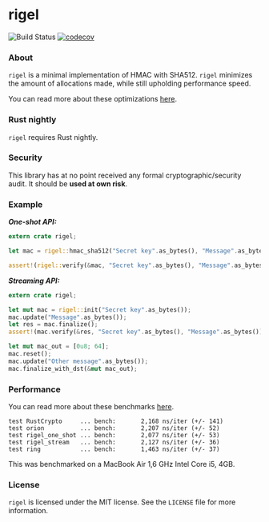 # rigel
![Build Status](https://travis-ci.org/brycx/rigel.svg?branch=master) [![codecov](https://codecov.io/gh/brycx/rigel/branch/master/graph/badge.svg)](https://codecov.io/gh/brycx/rigel)


### About
`rigel` is a minimal implementation of HMAC with SHA512. `rigel` minimizes the amount of allocations made, while still upholding performance speed.

You can read more about these optimizations [here](https://brycx.github.io/2018/08/06/hmac-and-precomputation-optimization.html).


### Rust nightly
`rigel` requires Rust nightly.

### Security
This library has at no point received any formal cryptographic/security audit. It
should be **used at own risk**.

### Example

***One-shot API:***
```rust
extern crate rigel;

let mac = rigel::hmac_sha512("Secret key".as_bytes(), "Message".as_bytes());

assert!(rigel::verify(&mac, "Secret key".as_bytes(), "Message".as_bytes()));

```

***Streaming API:***
```rust
extern crate rigel;

let mut mac = rigel::init("Secret key".as_bytes());
mac.update("Message".as_bytes());
let res = mac.finalize();
assert!(mac.verify(&res, "Secret key".as_bytes(), "Message".as_bytes()));

let mut mac_out = [0u8; 64];
mac.reset();
mac.update("Other message".as_bytes());
mac.finalize_with_dst(&mut mac_out);
```

### Performance

You can read more about these benchmarks [here](https://brycx.github.io/2018/08/06/hmac-and-precomputation-optimization.html).

```
test RustCrypto     ... bench:       2,168 ns/iter (+/- 141)
test orion          ... bench:       2,207 ns/iter (+/- 52)
test rigel_one_shot ... bench:       2,077 ns/iter (+/- 53)
test rigel_stream   ... bench:       2,127 ns/iter (+/- 36)
test ring           ... bench:       1,463 ns/iter (+/- 37)
```
This was benchmarked on a MacBook Air 1,6 GHz Intel Core i5, 4GB.

### License
`rigel` is licensed under the MIT license. See the `LICENSE` file for more information.
